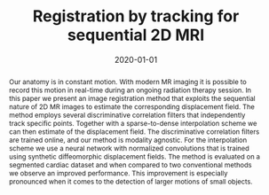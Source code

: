 ---
title: "Registration by tracking for sequential 2D MRI"
authors: Niklas Gunnarsson, Jens Sjölund, Thomas Schön
collection: publications
category: preprints
permalink: /publication/2020-01-01-Registration-by-tracking-for-sequential-2D-MRI
abstract: Our anatomy is in constant motion. With modern MR imaging it is possible to record this motion in real-time during an ongoing radiation therapy session. In this paper we present an image registration method that exploits the sequential nature of 2D MR images to estimate the corresponding displacement field. The method employs several discriminative correlation filters that independently track specific points. Together with a sparse-to-dense interpolation scheme we can then estimate of the displacement field. The discriminative correlation filters are trained online, and our method is modality agnostic. For the interpolation scheme we use a neural network with normalized convolutions that is trained using synthetic diffeomorphic displacement fields. The method is evaluated on a segmented cardiac dataset and when compared to two conventional methods we observe an improved performance. This improvement is especially pronounced when it comes to the detection of larger motions of small objects.
date: 2020-01-01
venue: 'Preprint'
paperurl: 'https://arxiv.org/abs/2003.10819'
citation: ' Niklas Gunnarsson,  Jens Sjölund,  Thomas Schön, &quot;Registration by tracking for sequential 2D MRI.&quot; Preprint, 2020.'
---